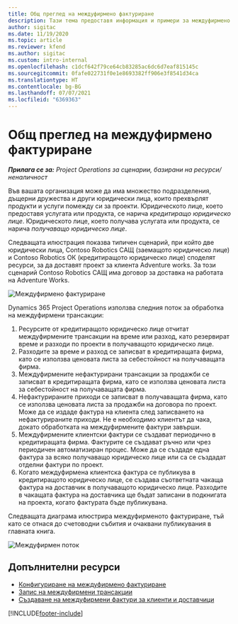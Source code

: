 ```yaml
---
title: Общ преглед на междуфирмено фактуриране
description: Тази тема предоставя информация и примери за междуфирмено фактуриране за проекти.
author: sigitac
ms.date: 11/19/2020
ms.topic: article
ms.reviewer: kfend
ms.author: sigitac
ms.custom: intro-internal
ms.openlocfilehash: c1dcf642f79ce64cb83285ac6dc6d7eaf815145c
ms.sourcegitcommit: 0fafe022731f0e1e8693382ff906e3f8541d34ca
ms.translationtype: HT
ms.contentlocale: bg-BG
ms.lasthandoff: 07/07/2021
ms.locfileid: "6369363"
---
```

# <a name="intercompany-invoicing-overview"></a>Общ преглед на междуфирмено фактуриране

_**Прилага се за:** Project Operations за сценарии, базирани на ресурси/неналичност_

Във вашата организация може да има множество подразделения, дъщерни дружества и други юридически лица, които прехвърлят продукти и услуги помежду си за проекти. Юридическото лице, което предоставя услугата или продукта, се нарича *кредитиращо юридическо лице*. Юридическото лице, което получава услугата или продукта, се нарича *получаващо юридическо лице*.

Следващата илюстрация показва типичен сценарий, при който две юридически лица, Contoso Robotics САЩ (заемащото юридическо лице) и Contoso Robotics ОК (кредитиращото юридическо лице) споделят ресурси, за да доставят проект за клиента Adventure works. За този сценарий Contoso Robotics САЩ има договор за доставка на работата на Adventure Works.

![Междуфирмено фактуриране](./media/IntercompanyScenario.png) 

Dynamics 365 Project Operations използва следния поток за обработка на междуфирмени трансакции:

1. Ресурсите от кредитиращото юридическо лице отчитат междуфирмените трансакции на време или разход, като резервират време и разходи по проекти в получаващото юридическо лице.
2. Разходите за време и разход се записват в кредитиращата фирма, като се използва ценовата листа за себестойност на получаващата фирма.
3. Междуфирмените нефактурирани трансакции за продажби се записват в кредитиращата фирма, като се използва ценовата листа за себестойност на получаващата фирма.
4. Нефактурираните приходи се записват в получаващата фирма, като се използва ценовата листа за продажби на договора по проект. Може да се издаде фактура на клиента след записването на нефактурираните приходи. Не е необходимо клиентът да чака, докато обработката на междуфирмените фактури завърши.
5. Междуфирмените клиентски фактури се създават периодично в кредитиращата фирма. Фактурите се създават ръчно или чрез периодичен автоматизиран процес. Може да се създаде една фактура за всяко получаващо юридическо лице или са се създадат отделни фактури по проект.
6. Когато междуфирмена клиентска фактура се публикува в кредитиращото юридическо лице, се създава съответната чакаща фактура на доставчик в получаващото юридическо лице. Разходите в чакащата фактура на доставчика ще бъдат записани в подкнигата на проекта, когато фактурата бъде публикувана.

Следващата диаграма илюстрира междуфирменото фактуриране, тъй като се отнася до счетоводни събития и очаквани публикувания в главната книга.

![Междуфирмен поток](./media/IntercompanyFlow.png)

## <a name="additional-resources"></a>Допълнителни ресурси

- [Конфигуриране на междуфирмено фактуриране](configure-intercompany-invoicing.md)
- [Запис на междуфирмени трансакции](create-intercompany-transactions.md)
- [Създаване на междуфирмени фактури за клиенти и доставчици](create-intercompany-customer-vendor-invoices.md)


[!INCLUDE[footer-include](../includes/footer-banner.md)]